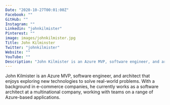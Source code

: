 ```yaml
---
Date: "2020-10-27T00:01:00Z"
Facebook: ""
GitHub: ""
Instagram: ""
Linkedin: "johnkilmister"
Pinterest: ""
image: images/johnkilmister.jpg
Title: John Kilminster
Twitter: "johnkilmister"
Website: ""
YouTube: ""
Description: "John Kilmister is an Azure MVP, software engineer, and architect that enjoys exploring new technologies to solve real-world problems. With a background in e-commerce companies, he currently works as a software architect at a multinational company, working with teams on a range of Azure-based applications."
---
```

John Kilmister is an Azure MVP, software engineer, and architect that enjoys exploring new technologies to solve real-world problems. With a background in e-commerce companies, he currently works as a software architect at a multinational company, working with teams on a range of Azure-based applications.